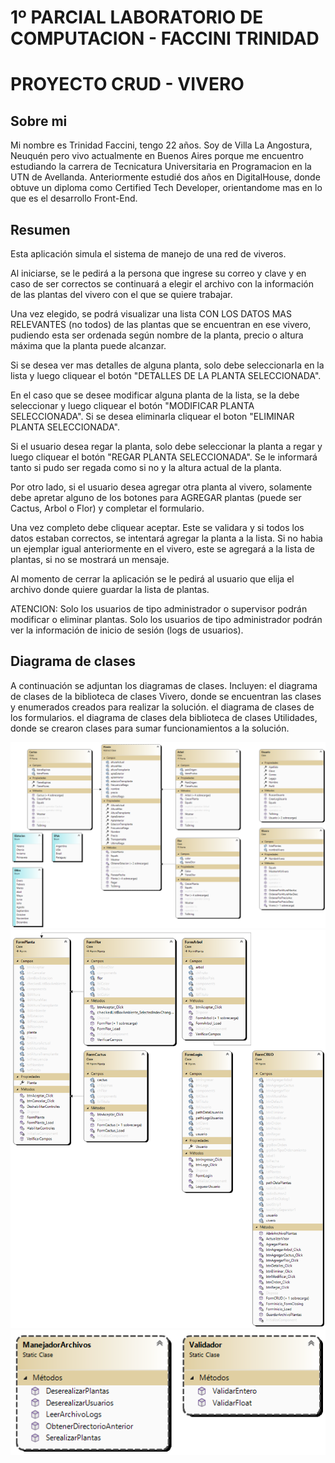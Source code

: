 
# 1º PARCIAL LABORATORIO DE COMPUTACION - FACCINI TRINIDAD
# PROYECTO CRUD - VIVERO

## Sobre mi
Mi nombre es Trinidad Faccini, tengo 22 años. Soy de Villa La Angostura, Neuquén pero vivo actualmente en Buenos Aires porque me encuentro estudiando la carrera de Tecnicatura Universitaria en Programacion en la UTN de Avellanda. Anteriormente estudié dos años en DigitalHouse, donde obtuve un diploma como Certified Tech Developer, orientandome mas en lo que es el desarrollo Front-End.

## Resumen  

Esta aplicación simula el sistema de manejo de una red de viveros.

Al iniciarse, se le pedirá a la persona que ingrese su correo y clave y en caso de ser correctos se continuará a elegir el archivo con la información de las plantas del vivero con el que se quiere trabajar.  

Una vez elegido, se podrá visualizar una lista CON LOS DATOS MAS RELEVANTES (no todos) de las plantas que se encuentran en ese vivero, pudiendo esta ser ordenada según nombre de la planta, precio o altura máxima que la planta puede alcanzar.  

Si se desea ver mas detalles de alguna planta, solo debe seleccionarla en la lista y luego cliquear el botón "DETALLES DE LA PLANTA SELECCIONADA".

En el caso que se desee modificar alguna planta de la lista, se la debe seleccionar y luego cliquear el botón "MODIFICAR PLANTA SELECCIONADA". Si se desea eliminarla cliquear el boton "ELIMINAR PLANTA SELECCIONADA". 

Si el usuario desea regar la planta, solo debe seleccionar la planta a regar y luego cliquear el botón "REGAR PLANTA SELECCIONADA". Se le informará tanto si pudo ser regada como si no y la altura actual de la planta. 

Por otro lado, si el usuario desea agregar otra planta al vivero, solamente debe apretar alguno de los botones para AGREGAR plantas (puede ser Cactus, Arbol o Flor) y completar el formulario.  

Una vez completo debe cliquear aceptar. Este se validara y si todos los datos estaban correctos, se intentará agregar la planta a la lista. 
Si no habia un ejemplar igual anteriormente en el vivero, este se agregará a la lista de plantas, si no se mostrará un mensaje. 

Al momento de cerrar la aplicación se le pedirá al usuario que elija el archivo donde quiere guardar la lista de plantas.  

ATENCION: 
Solo los usuarios de tipo administrador o supervisor podrán modificar o eliminar plantas.
Solo los usuarios de tipo administrador podrán ver la información de inicio de sesión (logs de usuarios).

## Diagrama de clases
A continuación se adjuntan los diagramas de clases. 
Incluyen:
el diagrama de clases de la biblioteca de clases Vivero, donde se encuentran las clases y enumerados creados para realizar la solución.
el diagrama de clases de los formularios.
el diagrama de clases dela biblioteca de clases Utilidades, donde se crearon clases para sumar funcionamientos a la solución. 

<img width="728" alt="image" src="https://github.com/trinifaccini/Faccini.Trinidad.PrimerParcial/blob/RecuperatorioPP/Diagramas/DiagramaClasesProyectoVivero.png">
<img width="728" alt="image" src="https://github.com/trinifaccini/Faccini.Trinidad.PrimerParcial/blob/RecuperatorioPP/Diagramas/DiagramaClasesFormularios.png">
<img width="728" alt="image" src = "https://github.com/trinifaccini/Faccini.Trinidad.PrimerParcial/blob/RecuperatorioPP/Diagramas/DiagramaClasesUtilidades.png">
